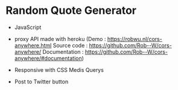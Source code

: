 # Random Quote Generator

- JavaScript
- proxy API made with heroku
  (Demo : https://robwu.nl/cors-anywhere.html
  Source code : https://github.com/Rob--W/cors-anywhere/
  Documentation : https://github.com/Rob--W/cors-anywhere/#documentation)

- Responsive with CSS Medis Querys

- Post to Twitter button
